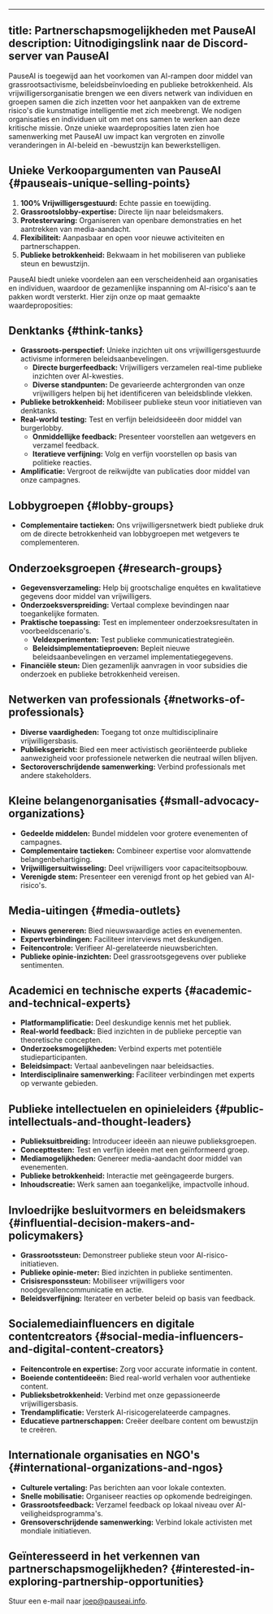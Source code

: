 

---
title: Partnerschapsmogelijkheden met PauseAI
description: Uitnodigingslink naar de Discord-server van PauseAI
---
PauseAI is toegewijd aan het voorkomen van AI-rampen door middel van grassrootsactivisme, beleidsbeïnvloeding en publieke betrokkenheid.
Als vrijwilligersorganisatie brengen we een divers netwerk van individuen en groepen samen die zich inzetten voor het aanpakken van de extreme risico's die kunstmatige intelligentie met zich meebrengt.
We nodigen organisaties en individuen uit om met ons samen te werken aan deze kritische missie.
Onze unieke waardeproposities laten zien hoe samenwerking met PauseAI uw impact kan vergroten en zinvolle veranderingen in AI-beleid en -bewustzijn kan bewerkstelligen.

## Unieke Verkoopargumenten van PauseAI {#pauseais-unique-selling-points}

1. **100% Vrijwilligersgestuurd:** Echte passie en toewijding.
2. **Grassrootslobby-expertise:** Directe lijn naar beleidsmakers.
3. **Protestervaring:** Organiseren van openbare demonstraties en het aantrekken van media-aandacht.
4. **Flexibiliteit:** Aanpasbaar en open voor nieuwe activiteiten en partnerschappen.
5. **Publieke betrokkenheid:** Bekwaam in het mobiliseren van publieke steun en bewustzijn.

PauseAI biedt unieke voordelen aan een verscheidenheid aan organisaties en individuen, waardoor de gezamenlijke inspanning om AI-risico's aan te pakken wordt versterkt. Hier zijn onze op maat gemaakte waardeproposities:

## Denktanks {#think-tanks}

- **Grassroots-perspectief:** Unieke inzichten uit ons vrijwilligersgestuurde activisme informeren beleidsaanbevelingen.
  - **Directe burgerfeedback:** Vrijwilligers verzamelen real-time publieke inzichten over AI-kwesties.
  - **Diverse standpunten:** De gevarieerde achtergronden van onze vrijwilligers helpen bij het identificeren van beleidsblinde vlekken.
- **Publieke betrokkenheid:** Mobiliseer publieke steun voor initiatieven van denktanks.
- **Real-world testing:** Test en verfijn beleidsideeën door middel van burgerlobby.
  - **Onmiddellijke feedback:** Presenteer voorstellen aan wetgevers en verzamel feedback.
  - **Iteratieve verfijning:** Volg en verfijn voorstellen op basis van politieke reacties.
- **Amplificatie:** Vergroot de reikwijdte van publicaties door middel van onze campagnes.

## Lobbygroepen {#lobby-groups}

- **Complementaire tactieken:** Ons vrijwilligersnetwerk biedt publieke druk om de directe betrokkenheid van lobbygroepen met wetgevers te complementeren.

## Onderzoeksgroepen {#research-groups}

- **Gegevensverzameling:** Help bij grootschalige enquêtes en kwalitatieve gegevens door middel van vrijwilligers.
- **Onderzoeksverspreiding:** Vertaal complexe bevindingen naar toegankelijke formaten.
- **Praktische toepassing:** Test en implementeer onderzoeksresultaten in voorbeeldscenario's.
  - **Veldexperimenten:** Test publieke communicatiestrategieën.
  - **Beleidsimplementatieproeven:** Bepleit nieuwe beleidsaanbevelingen en verzamel implementatiegegevens.
- **Financiële steun:** Dien gezamenlijk aanvragen in voor subsidies die onderzoek en publieke betrokkenheid vereisen.

## Netwerken van professionals {#networks-of-professionals}

- **Diverse vaardigheden:** Toegang tot onze multidisciplinaire vrijwilligersbasis.
- **Publieksgericht:** Bied een meer activistisch georiënteerde publieke aanwezigheid voor professionele netwerken die neutraal willen blijven.
- **Sectoroverschrijdende samenwerking:** Verbind professionals met andere stakeholders.

## Kleine belangenorganisaties {#small-advocacy-organizations}

- **Gedeelde middelen:** Bundel middelen voor grotere evenementen of campagnes.
- **Complementaire tactieken:** Combineer expertise voor alomvattende belangenbehartiging.
- **Vrijwilligersuitwisseling:** Deel vrijwilligers voor capaciteitsopbouw.
- **Verenigde stem:** Presenteer een verenigd front op het gebied van AI-risico's.

## Media-uitingen {#media-outlets}

- **Nieuws genereren:** Bied nieuwswaardige acties en evenementen.
- **Expertverbindingen:** Faciliteer interviews met deskundigen.
- **Feitencontrole:** Verifieer AI-gerelateerde nieuwsberichten.
- **Publieke opinie-inzichten:** Deel grassrootsgegevens over publieke sentimenten.

## Academici en technische experts {#academic-and-technical-experts}

- **Platformamplificatie:** Deel deskundige kennis met het publiek.
- **Real-world feedback:** Bied inzichten in de publieke perceptie van theoretische concepten.
- **Onderzoeksmogelijkheden:** Verbind experts met potentiële studieparticipanten.
- **Beleidsimpact:** Vertaal aanbevelingen naar beleidsacties.
- **Interdisciplinaire samenwerking:** Faciliteer verbindingen met experts op verwante gebieden.

## Publieke intellectuelen en opinieleiders {#public-intellectuals-and-thought-leaders}

- **Publieksuitbreiding:** Introduceer ideeën aan nieuwe publieksgroepen.
- **Concepttesten:** Test en verfijn ideeën met een geïnformeerd groep.
- **Mediamogelijkheden:** Genereer media-aandacht door middel van evenementen.
- **Publieke betrokkenheid:** Interactie met geëngageerde burgers.
- **Inhoudscreatie:** Werk samen aan toegankelijke, impactvolle inhoud.

## Invloedrijke besluitvormers en beleidsmakers {#influential-decision-makers-and-policymakers}

- **Grassrootssteun:** Demonstreer publieke steun voor AI-risico-initiatieven.
- **Publieke opinie-meter:** Bied inzichten in publieke sentimenten.
- **Crisisresponssteun:** Mobiliseer vrijwilligers voor noodgevallencommunicatie en actie.
- **Beleidsverfijning:** Iterateer en verbeter beleid op basis van feedback.

## Socialemediainfluencers en digitale contentcreators {#social-media-influencers-and-digital-content-creators}

- **Feitencontrole en expertise:** Zorg voor accurate informatie in content.
- **Boeiende contentideeën:** Bied real-world verhalen voor authentieke content.
- **Publieksbetrokkenheid:** Verbind met onze gepassioneerde vrijwilligersbasis.
- **Trendamplificatie:** Versterk AI-risicogerelateerde campagnes.
- **Educatieve partnerschappen:** Creëer deelbare content om bewustzijn te creëren.

## Internationale organisaties en NGO's {#international-organizations-and-ngos}

- **Culturele vertaling:** Pas berichten aan voor lokale contexten.
- **Snelle mobilisatie:** Organiseer reacties op opkomende bedreigingen.
- **Grassrootsfeedback:** Verzamel feedback op lokaal niveau over AI-veiligheidsprogramma's.
- **Grensoverschrijdende samenwerking:** Verbind lokale activisten met mondiale initiatieven.

## Geïnteresseerd in het verkennen van partnerschapsmogelijkheden? {#interested-in-exploring-partnership-opportunities}

Stuur een e-mail naar [joep@pauseai.info](mailto:joep@pauseai.info).